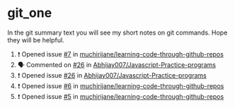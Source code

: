 # git_one
In the git summary text you will see my short notes on git commands. Hope they will be helpful.

<!--START_SECTION:activity-->
1. ❗️ Opened issue [#7](https://github.com/muchirijane/learning-code-through-github-repos/issues/7) in [muchirijane/learning-code-through-github-repos](https://github.com/muchirijane/learning-code-through-github-repos)
2. 🗣 Commented on [#26](https://github.com/Abhijay007/Javascript-Practice-programs/issues/26) in [Abhijay007/Javascript-Practice-programs](https://github.com/Abhijay007/Javascript-Practice-programs)
3. ❗️ Opened issue [#26](https://github.com/Abhijay007/Javascript-Practice-programs/issues/26) in [Abhijay007/Javascript-Practice-programs](https://github.com/Abhijay007/Javascript-Practice-programs)
4. ❗️ Opened issue [#6](https://github.com/muchirijane/learning-code-through-github-repos/issues/6) in [muchirijane/learning-code-through-github-repos](https://github.com/muchirijane/learning-code-through-github-repos)
5. ❗️ Opened issue [#5](https://github.com/muchirijane/learning-code-through-github-repos/issues/5) in [muchirijane/learning-code-through-github-repos](https://github.com/muchirijane/learning-code-through-github-repos)
<!--END_SECTION:activity-->

